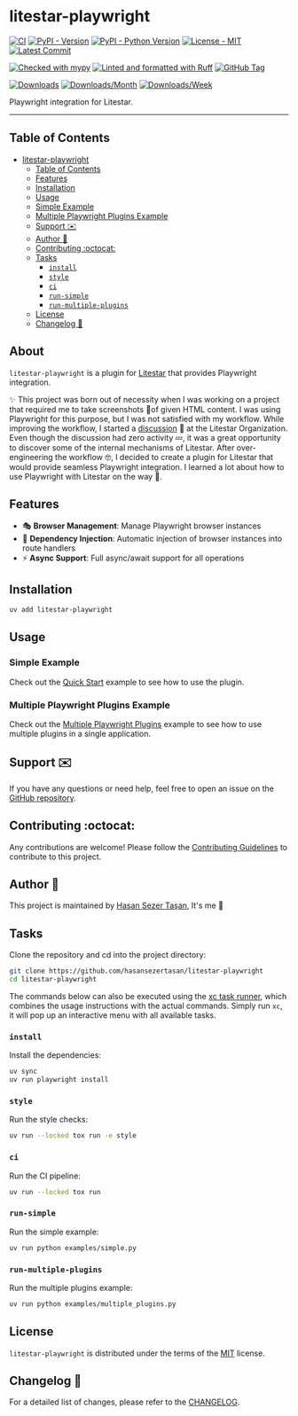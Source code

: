 # litestar-playwright

<!-- TODO: Make it work, make it right, make it fast. -->

[![CI](https://github.com/hasansezertasan/litestar-playwright/actions/workflows/ci.yml/badge.svg)](https://github.com/hasansezertasan/litestar-playwright/actions/workflows/ci.yml)
[![PyPI - Version](https://img.shields.io/pypi/v/litestar-playwright.svg)](https://pypi.org/project/litestar-playwright)
[![PyPI - Python Version](https://img.shields.io/pypi/pyversions/litestar-playwright.svg)](https://pypi.org/project/litestar-playwright)
[![License - MIT](https://img.shields.io/github/license/hasansezertasan/litestar-playwright.svg)](https://opensource.org/licenses/MIT)
[![Latest Commit](https://img.shields.io/github/last-commit/hasansezertasan/litestar-playwright)](https://github.com/hasansezertasan/litestar-playwright)

[![Checked with mypy](http://www.mypy-lang.org/static/mypy_badge.svg)](http://mypy-lang.org/)
[![Linted and formatted with Ruff](https://img.shields.io/endpoint?url=https://raw.githubusercontent.com/charliermarsh/ruff/main/assets/badge/v2.json)](https://github.com/astral-sh/ruff)
[![GitHub Tag](https://img.shields.io/github/tag/hasansezertasan/litestar-playwright?include_prereleases=&sort=semver&color=black)](https://github.com/hasansezertasan/litestar-playwright/releases/)

[![Downloads](https://pepy.tech/badge/litestar-playwright)](https://pepy.tech/project/litestar-playwright)
[![Downloads/Month](https://pepy.tech/badge/litestar-playwright/month)](https://pepy.tech/project/litestar-playwright)
[![Downloads/Week](https://pepy.tech/badge/litestar-playwright/week)](https://pepy.tech/project/litestar-playwright)

Playwright integration for Litestar.

---

## Table of Contents

<!--toc:start-->

- [litestar-playwright](#litestar-playwright)
  - [Table of Contents](#table-of-contents)
  - [Features](#features)
  - [Installation](#installation)
  - [Usage](#usage)
  - [Simple Example](#simple-example)
  - [Multiple Playwright Plugins Example](#multiple-playwright-plugins-example)
  - [Support :envelope:](#support-envelope)
  - [Author :crown:](#author-crown)
  - [Contributing :octocat:](#contributing-octocat)
  - [Tasks](#tasks)
    - [`install`](#install)
    - [`style`](#style)
    - [`ci`](#ci)
    - [`run-simple`](#run-simple)
    - [`run-multiple-plugins`](#run-multiple-plugins)
  - [License](#license)
  - [Changelog :memo:](#changelog-memo)

<!--toc:end-->

## About

`litestar-playwright` is a plugin for [Litestar](https://litestar.dev/) that provides Playwright integration.

:sparkles: This project was born out of necessity when I was working on a project that required me to take screenshots :camera_flash:of given HTML content. I was using Playwright for this purpose, but I was not satisfied with my workflow. While improving the workflow, I started a [discussion](https://github.com/orgs/litestar-org/discussions/4249) :speech_balloon: at the Litestar Organization. Even though the discussion had zero activity :zzz:, it was a great opportunity to discover some of the internal mechanisms of Litestar. After over-engineering the workflow :nerd_face:, I decided to create a plugin for Litestar that would provide seamless Playwright integration. I learned a lot about how to use Playwright with Litestar on the way :rocket:.

## Features

- :performing_arts: **Browser Management**: Manage Playwright browser instances
- :wrench: **Dependency Injection**: Automatic injection of browser instances into route handlers
- :zap: **Async Support**: Full async/await support for all operations

## Installation

```sh
uv add litestar-playwright
```

## Usage

### Simple Example

Check out the [Quick Start](https://github.com/hasansezertasan/litestar-playwright/blob/main/examples/simple/README.md) example to see how to use the plugin.

### Multiple Playwright Plugins Example

Check out the [Multiple Playwright Plugins](https://github.com/hasansezertasan/litestar-playwright/blob/main/examples/multiple_plugins/README.md) example to see how to use multiple plugins in a single application.

## Support :envelope:

If you have any questions or need help, feel free to open an issue on the [GitHub repository][litestar-playwright].

## Contributing :octocat:

Any contributions are welcome! Please follow the [Contributing Guidelines](https://github.com/hasansezertasan/litestar-playwright/blob/main/CONTRIBUTING.md) to contribute to this project.

## Author :crown:

This project is maintained by [Hasan Sezer Taşan][author], It's me :wave:

## Tasks

Clone the repository and cd into the project directory:

```sh
git clone https://github.com/hasansezertasan/litestar-playwright
cd litestar-playwright
```

The commands below can also be executed using the [xc task runner](https://xcfile.dev/), which combines the usage instructions with the actual commands. Simply run `xc`, it will pop up an interactive menu with all available tasks.

### `install`

Install the dependencies:

```sh
uv sync
uv run playwright install
```

### `style`

Run the style checks:

```sh
uv run --locked tox run -e style
```

### `ci`

Run the CI pipeline:

```sh
uv run --locked tox run
```

### `run-simple`

Run the simple example:

```sh
uv run python examples/simple.py
```

### `run-multiple-plugins`

Run the multiple plugins example:

```sh
uv run python examples/multiple_plugins.py
```

## License

`litestar-playwright` is distributed under the terms of the [MIT](https://spdx.org/licenses/MIT.html) license.

## Changelog :memo:

For a detailed list of changes, please refer to the [CHANGELOG](https://github.com/hasansezertasan/litestar-playwright/blob/main/CHANGELOG.md).

<!-- Refs -->

[author]: https://github.com/hasansezertasan
[litestar-playwright]: https://github.com/hasansezertasan/litestar-playwright
